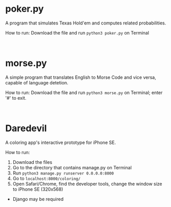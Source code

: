 # poker.py
A program that simulates Texas Hold'em and computes related probabilities.

How to run: Download the file and run `python3 poker.py` on Terminal

<br>


# morse.py
A simple program that translates English to Morse Code and vice versa, capable of language detetion.

How to run: Download the file and run `python3 morse.py` on Terminal; enter '#' to exit.

<br>

# Daredevil

A coloring app's interactive prototype for iPhone SE.

How to run: 
1. Download the files
2. Go to the directory that contains manage.py on Terminal
3. Run `python3 manage.py runserver 0.0.0.0:8000`
4. Go to `localhost:8000/coloring/`
5. Open Safari/Chrome, find the developer tools, change the window size to iPhone SE (320x568)
* Django may be required
